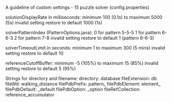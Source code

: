 A guideline of custom settings - 15 puzzle solver (config.properties)

solutionDisplayRate in milliseconds:
minimum 100 (0.1s) to maximum 5000 (5s)
invalid setting restore to default 1000 (1s)

solverPatternIndex (PatternOptions.java):
0 for pattern 5-5-5
1 for pattern 6-6-3
2 for pattern 7-8
invalid setting restore to default 1 (pattern 6-6-3)

solverTimeoutLimit in seconds:
minimum 1 to maximum 300 (5 mins)
invalid setting restore to default 10

referenceCutoffBuffer:
minimum -5 (105%) to maximum 15 (85%)
invalid setting restore to default 5 (95%)

Strings for directory and filename:
directory:				database
fileExtension:			db
fileWd:					walking_distance
filePdbPrefix:			pattern_
filePdbElement:			element_
filePdbDefault:			_default
filePdbOption:			_option
fileRefCollection:		reference_accumulator